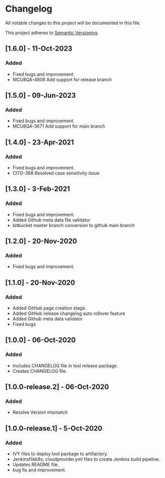 # Changelog
All notable changes to this project will be documented in this file.

This project adheres to [Semantic Versioning](https://semver.org/spec/v2.0.0.html).

## [1.6.0] - 11-Oct-2023
### Added
- Fixed bugs and improvement.
- MCU8QA-4606 Add support for release branch


## [1.5.0] - 09-Jun-2023
### Added
- Fixed bugs and improvement.
- MCU8QA-3671 Add support for main branch

## [1.4.0] - 23-Apr-2021
### Added
- Fixed bugs and improvement.
- CITD-388 Resolved case sensitivity issue

## [1.3.0] - 3-Feb-2021
### Added
- Fixed bugs and improvement.
- Added Github meta data file validator
- bitbucket master branch conversion to github main branch

## [1.2.0] - 20-Nov-2020
### Added
- Fixed bugs and improvement.

## [1.1.0] - 20-Nov-2020
### Added
- Added GitHub page creation stage.
- Added GitHub release changelog auto rollover feature
- Added Github meta data validator
- Fixed bugs

## [1.0.0] - 06-Oct-2020
### Added
- Includes CHANGELOG file in tool release package.
- Creates CHANGELOG file.

## [1.0.0-release.2] - 06-Oct-2020
### Added
- Resolve Version mismatch 

## [1.0.0-release.1] - 5-Oct-2020
### Added
- IVY files to deploy tool package to artifactory.
- Jenkinsfilek8s, cloudprovider.yml files to create Jenkins build pipeline.
- Updates README file.
- bug fix and improvement.

